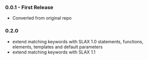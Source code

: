 ### 0.0.1 - First Release
* Converted from original repo

### 0.2.0
* extend matching keywords with SLAX 1.0 statements, functions, elements, templates and default parameters
* extend matching keywords with SLAX 1.1
